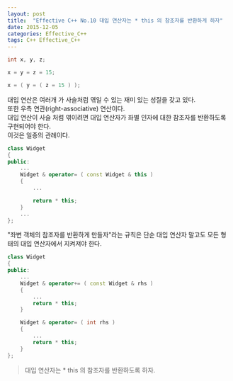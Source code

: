 ```yaml
---
layout: post
title:  "Effective C++ No.10 대입 연산자는 * this 의 참조자를 반환하게 하자"
date: 2015-12-05
categories: Effective_C++
tags: C++ Effective_C++
---
```


```c++
int x, y, z;

x = y = z = 15;

x = ( y = ( z = 15 ) );
```

대입 연산은 여러개 가 사슬처럼 엮일 수 있는 재미 있는 성질을 갖고 있다.  
또한 우측 연관(right-associative) 연산이다.  
대입 연산이 사슬 처럼 엮이려면 대입 연산자가 좌별 인자에 대한 참조자를 반환하도록 구현되어야 한다.   
이것은 일종의 관례이다.  

```c++
class Widget
{
public:
    ...
    Widget & operator= ( const Widget & this )
    {
        ...

        return * this;
    }
    ...
};
```

"좌변 객체의 참조자를 반환하게 만들자"라는 규칙은 단순 대입 연산자 말고도 모든 형태의 대입 연산자에서 지켜져야 한다.  

```c++
class Widget
{
public:
    ...
    Widget & operator+= ( const Widget & rhs )
    {
        ...
        return * this;
    }

    Widget & operator= ( int rhs )
    {
        ...
        return * this;
    }
};
```

> 대입 연산자는 * this 의 참조자를 반환하도록 하자.
